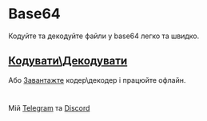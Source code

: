 # Base64

Кодуйте та декодуйте файли у base64 легко та швидко. 

## [Кодувати\Декодувати](https://github.com/Kuudere-phile/KuuReader/releases)
Або [Завантажте](https://github.com/Kuudere-phile/base64/releases/tag/base64) кодер\декодер і працюйте офлайн.
#
Мій [Telegram](https://t.me/kuuderephile) та [Discord](https://discord.gg/36yH5WrmN3)
